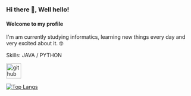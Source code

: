 ### Hi there 👋, Well hello! 
#### Welcome to my profile
I'm am currently studying informatics, learning new things every day and very excited about it. 🤓

Skills: JAVA / PYTHON



[<img src='https://cdn.jsdelivr.net/npm/simple-icons@3.0.1/icons/github.svg' alt='github' height='40'>](https://github.com/dmenghini)  

[![Top Langs](https://github-readme-stats.vercel.app/api/top-langs/?username=dmenghini)](https://github.com/anuraghazra/github-readme-stats)




<!---
damZer0/damZer0 is a ✨ special ✨ repository because its `README.md` (this file) appears on your GitHub profile.
You can click the Preview link to take a look at your changes.
--->
